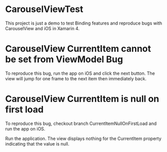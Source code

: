 # CarouselViewTest
This project is just a demo to test Binding features and reproduce bugs with CarouselView and iOS in Xamarin 4. 

# CarouselView CurrentItem cannot be set from ViewModel Bug
To reproduce this bug, run the app on iOS and click the next button. The view will jump for one frame to the next item then immediately back.

# CarouselView CurrentItem is null on first load
To reproduce this bug, checkout branch CurrentItemNullOnFirstLoad and run the app on iOS.

Run the application. The view displays nothing for the CurrentItem property indicating that the value is null.
